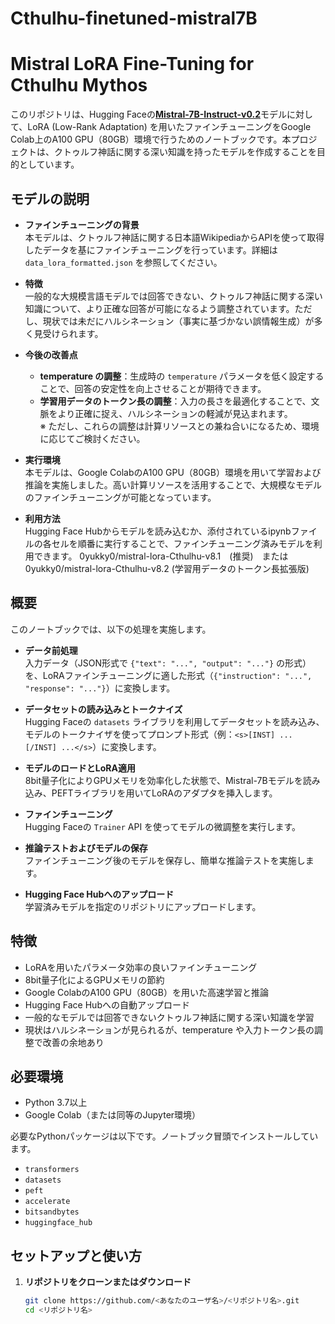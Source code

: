 # Cthulhu-finetuned-mistral7B

# Mistral LoRA Fine-Tuning for Cthulhu Mythos

このリポジトリは、Hugging Faceの[**Mistral-7B-Instruct-v0.2**](https://huggingface.co/mistralai/Mistral-7B-Instruct-v0.2)モデルに対して、LoRA (Low-Rank Adaptation) を用いたファインチューニングをGoogle Colab上のA100 GPU（80GB）環境で行うためのノートブックです。本プロジェクトは、クトゥルフ神話に関する深い知識を持ったモデルを作成することを目的としています。

## モデルの説明

- **ファインチューニングの背景**  
  本モデルは、クトゥルフ神話に関する日本語WikipediaからAPIを使って取得したデータを基にファインチューニングを行っています。詳細は `data_lora_formatted.json` を参照してください。

- **特徴**  
  一般的な大規模言語モデルでは回答できない、クトゥルフ神話に関する深い知識について、より正確な回答が可能になるよう調整されています。ただし、現状では未だにハルシネーション（事実に基づかない誤情報生成）が多く見受けられます。

- **今後の改善点**  
  - **temperature の調整**：生成時の `temperature` パラメータを低く設定することで、回答の安定性を向上させることが期待できます。  
  - **学習用データのトークン長の調整**：入力の長さを最適化することで、文脈をより正確に捉え、ハルシネーションの軽減が見込まれます。  
  ※ ただし、これらの調整は計算リソースとの兼ね合いになるため、環境に応じてご検討ください。

- **実行環境**  
  本モデルは、Google ColabのA100 GPU（80GB）環境を用いて学習および推論を実施しました。高い計算リソースを活用することで、大規模なモデルのファインチューニングが可能となっています。

- **利用方法**  
  Hugging Face Hubからモデルを読み込むか、添付されているipynbファイルの各セルを順番に実行することで、ファインチューニング済みモデルを利用できます。
  0yukky0/mistral-lora-Cthulhu-v8.1　(推奨)　または　0yukky0/mistral-lora-Cthulhu-v8.2 (学習用データのトークン長拡張版)

## 概要

このノートブックでは、以下の処理を実施します。

- **データ前処理**  
  入力データ（JSON形式で `{"text": "...", "output": "..."}` の形式）を、LoRAファインチューニングに適した形式（`{"instruction": "...", "response": "..."}`）に変換します。

- **データセットの読み込みとトークナイズ**  
  Hugging Faceの `datasets` ライブラリを利用してデータセットを読み込み、モデルのトークナイザを使ってプロンプト形式（例：`<s>[INST] ... [/INST] ...</s>`）に変換します。

- **モデルのロードとLoRA適用**  
  8bit量子化によりGPUメモリを効率化した状態で、Mistral-7Bモデルを読み込み、PEFTライブラリを用いてLoRAのアダプタを挿入します。

- **ファインチューニング**  
  Hugging Faceの `Trainer` API を使ってモデルの微調整を実行します。

- **推論テストおよびモデルの保存**  
  ファインチューニング後のモデルを保存し、簡単な推論テストを実施します。

- **Hugging Face Hubへのアップロード**  
  学習済みモデルを指定のリポジトリにアップロードします。

## 特徴

- LoRAを用いたパラメータ効率の良いファインチューニング
- 8bit量子化によるGPUメモリの節約
- Google ColabのA100 GPU（80GB）を用いた高速学習と推論
- Hugging Face Hubへの自動アップロード
- 一般的なモデルでは回答できないクトゥルフ神話に関する深い知識を学習
- 現状はハルシネーションが見られるが、temperature や入力トークン長の調整で改善の余地あり

## 必要環境

- Python 3.7以上
- Google Colab（または同等のJupyter環境）

必要なPythonパッケージは以下です。ノートブック冒頭でインストールしています。

- `transformers`
- `datasets`
- `peft`
- `accelerate`
- `bitsandbytes`
- `huggingface_hub`

## セットアップと使い方

1. **リポジトリをクローンまたはダウンロード**

   ```bash
   git clone https://github.com/<あなたのユーザ名>/<リポジトリ名>.git
   cd <リポジトリ名>
